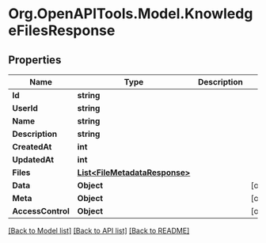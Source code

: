 # Org.OpenAPITools.Model.KnowledgeFilesResponse

## Properties

Name | Type | Description | Notes
------------ | ------------- | ------------- | -------------
**Id** | **string** |  | 
**UserId** | **string** |  | 
**Name** | **string** |  | 
**Description** | **string** |  | 
**CreatedAt** | **int** |  | 
**UpdatedAt** | **int** |  | 
**Files** | [**List&lt;FileMetadataResponse&gt;**](FileMetadataResponse.md) |  | 
**Data** | **Object** |  | [optional] 
**Meta** | **Object** |  | [optional] 
**AccessControl** | **Object** |  | [optional] 

[[Back to Model list]](../../README.md#documentation-for-models) [[Back to API list]](../../README.md#documentation-for-api-endpoints) [[Back to README]](../../README.md)

